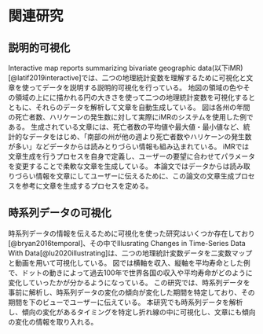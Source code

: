 # 関連研究

## 説明的可視化
Interactive map reports summarizing bivariate geographic data(以下iMR)[@latif2019interactive]では、二つの地理統計変数を理解するために可視化と文章を使ってデータを説明する説明的可視化を行っている。
地図の領域の色やその領域の上にに描かれる円の大きさを使って二つの地理統計変数を可視化するとともに、それらのデータを解析して文章を自動生成している。
図は各州の年間の死亡者数、ハリケーンの発生数に対して実際にiMRのシステムを使用した例である。
生成されている文章には、死亡者数の平均値や最大値・最小値など、統計的なデータをはじめ、「南部の州が他の週より死亡者数やハリケーンの発生数が多い」などデータからは読みとりづらい情報も組み込まれている。
iMRでは文章生成を行うプロセスを自身で定義し、ユーザーの要望に合わせてパラメータを変更することで柔軟な文章を生成している。
本論文ではデータからは読み取りづらい情報を文章にしてユーザーに伝えるために、この論文の文章生成プロセスを参考に文章を生成するプロセスを定める。



## 時系列データの可視化


時系列データの情報を伝えるために可視化を使った研究はいくつか存在しており[@bryan2016temporal]、その中でIllusrating Changes in Time-Series Data With Data[@lu2020illustrating]は、二つの地理統計変数データを二変数マップと動画を用いて可視化している。
図では横軸を収入、縦軸を平均寿命とした例で、ドットの動きによって過去100年で世界各国の収入や平均寿命がどのように変化していったかが分かるようになっている。
この研究では、時系列データを事前に解析し、時系列データの変化の傾向が変化した期間を特定しており、その期間を下のビューでユーザーに伝えている。
本研究でも時系列データを解析し、傾向の変化があるタイミングを特定し折れ線の中に可視化し、文章にも傾向の変化の情報を取り入れる。
